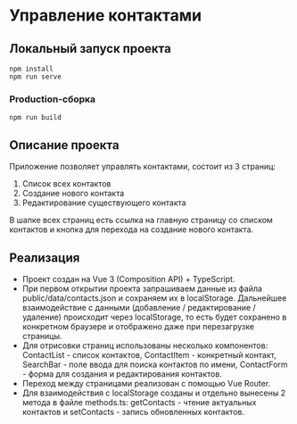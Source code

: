 # Управление контактами

## Локальный запуск проекта

```
npm install
npm run serve
```

### Production-сборка

```
npm run build
```

## Описание проекта

Приложение позволяет управлять контактами, состоит из 3 страниц:

1. Список всех контактов
2. Создание нового контакта
3. Редактирование существующего контакта

В шапке всех страниц есть ссылка на главную страницу со списком контактов и кнопка для перехода на создание нового контакта.

## Реализация

-   Проект создан на Vue 3 (Composition API) + TypeScript.
-   При первом открытии проекта запрашиваем данные из файла public/data/contacts.json и сохраняем их в localStorage.
    Дальнейшее взаимодействие с данными (добавление / редактирование / удаление) происходит через localStorage, то есть будет сохранено в конкретном браузере и отображено даже при перезагрузке страницы.
-   Для отрисовки страниц использованы несколько компонентов: ContactList - список контактов, ContactItem - конкретный контакт, SearchBar - поле ввода для поиска контактов по имени, ContactForm - форма для создания и редактирования контактов.
-   Переход между страницами реализован с помощью Vue Router.
-   Для взаимодействия с localStorage созданы и отдельно вынесены 2 метода в файле methods.ts: getContacts - чтение актуальных контактов и setContacts - запись обновленных контактов.
